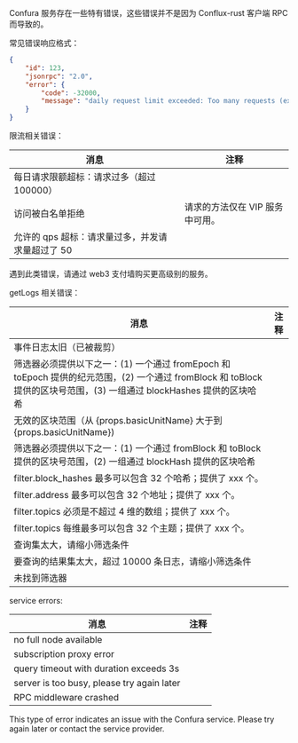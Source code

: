 Confura 服务存在一些特有错误，这些错误并不是因为 Conflux-rust 客户端 RPC 而导致的。

常见错误响应格式：

```json
{
    "id": 123,
    "jsonrpc": "2.0",
    "error": {
        "code": -32000,
        "message": "daily request limit exceeded: Too many requests (exceeds 100000)"
    }
}
```

限流相关错误：

| 消息                           | 注释                 |
| ---------------------------- | ------------------ |
| 每日请求限额超标：请求过多（超过 100000）     |                    |
| 访问被白名单拒绝                     | 请求的方法仅在 VIP 服务中可用。 |
| 允许的 qps 超标：请求量过多，并发请求量超过了 50 |                    |

遇到此类错误，请通过 web3 支付墙购买更高级别的服务。

getLogs 相关错误：

| 消息                                                                                                                                                                           | 注释 |
| ---------------------------------------------------------------------------------------------------------------------------------------------------------------------------- | -- |
| 事件日志太旧（已被裁剪）                                                                                                                                                                 |    |
| 筛选器必须提供以下之一：(1) 一个通过 fromEpoch 和 toEpoch 提供的纪元范围，(2) 一个通过 fromBlock 和 toBlock 提供的区块号范围，(3) 一组通过 blockHashes 提供的区块哈希 |    |
| 无效的区块范围（从 {props.basicUnitName} 大于到 {props.basicUnitName})                                                                                   |    |
| 筛选器必须提供以下之一：(1) 一个通过 fromBlock 和 toBlock 提供的区块号范围，(2) 一组通过 blockHash 提供的区块哈希                                                           |    |
| filter.block_hashes 最多可以包含 32 个哈希；提供了 xxx 个。                                                                                            |    |
| filter.address 最多可以包含 32 个地址；提供了 xxx 个。                                                                                                                      |    |
| filter.topics 必须是不超过 4 维的数组；提供了 xxx 个。                                                                                                                       |    |
| filter.topics 每维最多可以包含 32 个主题；提供了 xxx 个。                                                                                                                     |    |
| 查询集太大，请缩小筛选条件                                                                                                                                                                |    |
| 要查询的结果集太大，超过 10000 条日志，请缩小筛选条件                                                                                                                                               |    |
| 未找到筛选器                                                                                                                                                                       |    |

service errors:

| 消息                                         | 注释 |
| ------------------------------------------ | -- |
| no full node available                     |    |
| subscription proxy error                   |    |
| query timeout with duration exceeds 3s     |    |
| server is too busy, please try again later |    |
| RPC middleware crashed                     |    |

This type of error indicates an issue with the Confura service. Please try again later or contact the service provider.
